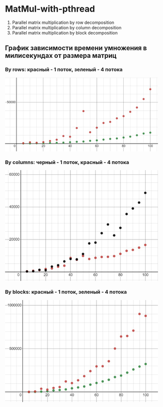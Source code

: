 # MatMul-with-pthread

1. Parallel matrix multiplication by row decomposition
2. Parallel matrix multiplication by column decomposition
3. Parallel matrix multiplication by block decomposition


## График зависимости времени умножения в милисекундах от размера матриц
### By rows: красный - 1 поток, зеленый - 4 потока
![Alt text](https://github.com/ndemashov/MatMul-with-pthread/blob/master/rows.jpg?raw=true "Title")
### By columns: черный - 1 поток, красный - 4 потока
![Alt text](https://github.com/ndemashov/MatMul-with-pthread/blob/master/columns.jpg?raw=true "Title")
### By blocks: красный - 1 поток, зеленый - 4 потока
![Alt text](https://github.com/ndemashov/MatMul-with-pthread/blob/master/block.jpg?raw=true "Title")